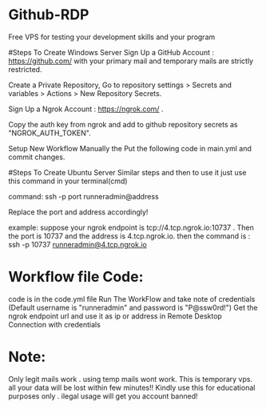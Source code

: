 # Github-RDP
Free VPS for testing your development skills and your program

#Steps To Create Windows Server
Sign Up a GitHub Account : https://github.com/ with your primary mail and temporary mails are strictly restricted.


Create a Private Repository, Go to repository settings > Secrets and variables > Actions > New Repository Secrets.


Sign Up a Ngrok Account : https://ngrok.com/ .


Copy the auth key from ngrok and add to github repository secrets as "NGROK_AUTH_TOKEN".


Setup New Workflow Manually the Put the following code in main.yml and commit changes.

#Steps To Create Ubuntu Server
Similar steps and then to use it just use this command in your terminal(cmd)

 
command: ssh -p port runneradmin@address

Replace the port and address accordingly!

example: suppose your ngrok endpoint is tcp://4.tcp.ngrok.io:10737 . Then the port is 10737 and the address is 4.tcp.ngrok.io.
      then the command is : ssh -p 10737 runneradmin@4.tcp.ngrok.io


# Workflow file Code:
code is in the code.yml file
Run The WorkFlow and take note of credentials (Default username is "runneradmin" and password is "P@ssw0rd!")
Get the ngrok endpoint url and use it as ip or address in Remote Desktop Connection with credentials


# Note:
Only legit mails work . using temp mails wont work.
This is temporary vps. all your data will be lost within few minutes!!
Kindly use this for educational purposes only . ilegal usage will get you account banned!
